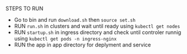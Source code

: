 STEPS TO RUN

- Go to bin and run `download.sh` then `source set.sh`
- RUN `run.sh` in clusters and wait until ready using `kubectl get nodes`
- RUN `startup.sh` in ingress directory and check until controler runnig using `kubectl get pods -n ingress-nginx`
- RUN the app in app directory for deplyment and service


